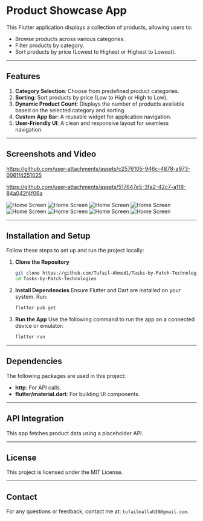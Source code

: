 # Product Showcase App

This Flutter application displays a collection of products, allowing users to:
- Browse products across various categories.
- Filter products by category.
- Sort products by price (Lowest to Highest or Highest to Lowest).

---

## Features
1. **Category Selection**: Choose from predefined product categories.
2. **Sorting**: Sort products by price (Low to High or High to Low).
3. **Dynamic Product Count**: Displays the number of products available based on the selected category and sorting.
4. **Custom App Bar**: A reusable widget for application navigation.
5. **User-Friendly UI**: A clean and responsive layout for seamless navigation.

---

## Screenshots and Video

https://github.com/user-attachments/assets/c2576105-946c-4878-a973-0061f4251025


https://github.com/user-attachments/assets/517647e5-3fa2-42c7-a118-84a042f4f06a



![Home Screen](screenshots/ss1.png)
![Home Screen](screenshots/ss2.png)
![Home Screen](screenshots/ss3.png)
![Home Screen](screenshots/ss4.png)
![Home Screen](screenshots/ss5.png)
![Home Screen](screenshots/ss6.png)
![Home Screen](screenshots/ss7.png)
![Home Screen](screenshots/ss8.png)

---

## Installation and Setup

Follow these steps to set up and run the project locally:

1. **Clone the Repository**
   ```bash
   git clone https://github.com/Tufail-Ahmed1/Tasks-by-Patch-Technologies.git
   cd Tasks-by-Patch-Technologies
   ```

2. **Install Dependencies**
   Ensure Flutter and Dart are installed on your system. Run:
   ```bash
   flutter pub get
   ```

3. **Run the App**
   Use the following command to run the app on a connected device or emulator:
   ```bash
   flutter run
   ```

---

## Dependencies
The following packages are used in this project:
- **http**: For API calls.
- **flutter/material.dart**: For building UI components.
---

## API Integration
This app fetches product data using a placeholder API.

---

## License
This project is licensed under the MIT License.

---

## Contact
For any questions or feedback, contact me at: `tufailmallah39@gmail.com`. 
